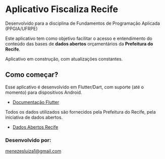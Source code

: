 # Aplicativo Fiscaliza Recife

Desenvolvido para a disciplina de Fundamentos de Programação Aplicada (PPGIA/UFRPE)

Este aplicativo tem como objetivo facilitar o acesso e entendimento do conteúdo das bases de **dados abertos** orçamentários da **Prefeitura do Recife**.

Aplicativo em construção, com atualizações constantes.

## Como começar?

Esse aplicativo é desenvolvido em Flutter/Dart, com suporte (até o momento) para dispositivos Android. 

- [Documentação Flutter](https://flutter.dev/docs/)

Todos os dados utilizados são fornecidos pela Prefeitura do Recife, pela iniciativa de dados abertos. 

- [Dados Abertos Recife](http://dados.recife.pe.gov.br/)


### Desenvolvido por: 

menezesluiza1@gmail.com